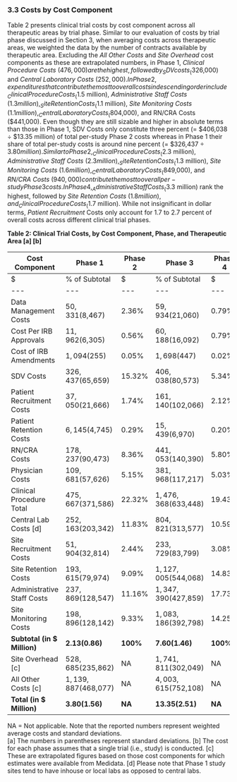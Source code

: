 ### 3.3 Costs by Cost Component

Table 2 presents clinical trial costs by cost component across all therapeutic areas by trial phase. Similar to our evaluation of costs by trial phase discussed in Section 3, when averaging costs across therapeutic areas, we weighted the data by the number of contracts available by therapeutic area. Excluding the _All Other Costs_ and _Site Overhead_ cost components as these are extrapolated numbers, in Phase 1, _Clinical Procedure Costs_ ($476,000) are the highest, followed by _SDV costs_ ($326,000) and _Central Laboratory Costs_ ($252,000). In Phase 2, expenditures that contribute the most to overall costs in descending order include _Clinical Procedure Costs_ ($1.5 million), _Administrative Staff Costs_ ($1.3 million), _Site Retention Costs_ ($1.1 million), _Site Monitoring Costs_ ($1.1 million), _Central Laboratory Costs_ ($804,000), and RN/CRA Costs ($441,000). Even though they are still sizable and higher in absolute terms than those in Phase 1, SDV Costs only constitute three percent (= $406,038 ÷ $13.35 million) of total per-study Phase 2 costs whereas in Phase 1 their share of total per-study costs is around nine percent (= $326,437 ÷ $3.80 million). Similar to Phase 2, _Clinical Procedure Costs_ ($2.3 million), _Administrative Staff Costs_ ($2.3 million), _Site Retention Costs_ ($1.3 million), _Site Monitoring Costs_ ($1.6 million), _Central Laboratory Costs_ ($849,000), and _RN/CRA Costs_ ($940,000) contribute the most to overall per-study Phase 3 costs. In Phase 4, _Administrative Staff Costs_ ($3.3 million) rank the highest, followed by _Site Retention Costs_ ($1.8 million), and _Clinical Procedure Costs_ ($1.7 million). While not insignificant in dollar terms, _Patient Recruitment_ Costs only account for 1.7 to 2.7 percent of overall costs across different clinical trial phases.

**Table 2: Clinical Trial Costs, by Cost Component, Phase, and Therapeutic Area \[a\] \[b\]**

| Cost Component | Phase 1 | Phase 2 | Phase 3 | Phase 4 |
| --- | --- | --- | --- | --- |
| $ | % of Subtotal | $ | % of Subtotal | $ | % of Subtotal | $ | % of Subtotal |
| --- | --- | --- | --- | --- | --- | --- | --- |
| Data Management Costs | $50,331 ($8,467) | 2.36% | $59,934 ($21,060) | 0.79% | $39,047 ($19,416) | 0.34% | $49,702 ($9,489) | 0.44% |
| Cost Per IRB Approvals | $11,962 ($6,305) | 0.56% | $60,188 ($16,092) | 0.79% | $114,118 ($46,404) | 1.00% | $137,813 ($112,543) | 1.21% |
| Cost of IRB Amendments | $1,094 ($255) | 0.05% | $1,698 ($447) | 0.02% | $1,919 ($277) | 0.02% | $1,636 ($302) | 0.01% |
| SDV Costs | $326,437 ($65,659) | 15.32% | $406,038 ($80,573) | 5.34% | $400,173 ($66,429) | 3.52% | $353,602 ($62,942) | 3.10% |
| Patient Recruitment Costs | $37,050 ($21,666) | 1.74% | $161,140 ($102,066) | 2.12% | $308,672 ($174,702) | 2.71% | $298,923 ($252,042) | 2.62% |
| Patient Retention Costs | $6,145 ($4,745) | 0.29% | $15,439 ($6,970) | 0.20% | $24,727 ($15,868) | 0.22% | $30,568 ($40,466) | 0.27% |
| RN/CRA Costs | $178,237 ($90,473) | 8.36% | $441,053 ($140,390) | 5.80% | $939,540 ($614,943) | 8.25% | $820,775 ($880,644) | 7.20% |
| Physician Costs | $109,681 ($57,626) | 5.15% | $381,968 ($117,217) | 5.03% | $805,508 ($499,426) | 7.08% | $669,464 ($402,072) | 5.88% |
| Clinical Procedure Total | $475,667 ($371,586) | 22.32% | $1,476,368 ($633,448) | 19.43% | $2,252,208 ($1,033,618) | 19.79% | $1,733,576 ($2,251,401) | 15.22% |
| Central Lab Costs \[d\] | $252,163 ($203,342) | 11.83% | $804,821 ($313,577) | 10.59% | $849,180 ($600,134) | 7.46% | $419,758 ($377,823) | 3.68% |
| Site Recruitment Costs | $51,904 ($32,814) | 2.44% | $233,729 ($83,799) | 3.08% | $395,182 ($195,983) | 3.47% | $168,343 ($101,311) | 1.48% |
| Site Retention Costs | $193,615 ($79,974) | 9.09% | $1,127,005 ($544,068) | 14.83% | $1,305,361 ($1,382,296) | 11.47% | $1,835,341 ($1,335,892) | 16.11% |
| Administrative Staff Costs | $237,869 ($128,547) | 11.16% | $1,347,390 ($427,859) | 17.73% | $2,321,628 ($1,910,047) | 20.40% | $3,323,081 ($2,534,406) | 29.17% |
| Site Monitoring Costs | $198,896 ($128,142) | 9.33% | $1,083,186 ($392,798) | 14.25% | $1,624,874 ($717,034) | 14.28% | $1,549,761 ($979,371) | 13.60% |
| **Subtotal (in $ Million)** | **$2.13 ($0.86)** | **100%** | **$7.60 ($1.46)** | **100%** | **$11.38 ($4.93)** | **100%** | **$11.39 ($8.53)** | **100%** |
| Site Overhead \[c\] | $528,685 ($235,862) | NA | $1,741,811 ($302,049) | NA | $2,541,313 ($1,091,082) | NA | $2,575,007 ($2,082,161) | NA |
| All Other Costs \[c\] | $1,139,887 ($468,077) | NA | $4,003,615 ($752,108) | NA | $5,967,193 ($2,577,692) | NA | $5,986,008 ($4,543,505) | NA |
| **Total (in $ Million)** | **$3.80 ($1.56)** | **NA** | **$13.35 ($2.51)** | **NA** | **$19.89 ($8.59)** | **NA** | **$19.95 ($15.15)** | **NA** |

NA = Not applicable. Note that the reported numbers represent weighted average costs and standard deviations.  
\[a\] The numbers in parentheses represent standard deviations. \[b\] The cost for each phase assumes that a single trial (i.e., study) is conducted. \[c\] These are extrapolated figures based on those cost components for which estimates were available from Medidata. \[d\] Please note that Phase 1 study sites tend to have inhouse or local labs as opposed to central labs.


